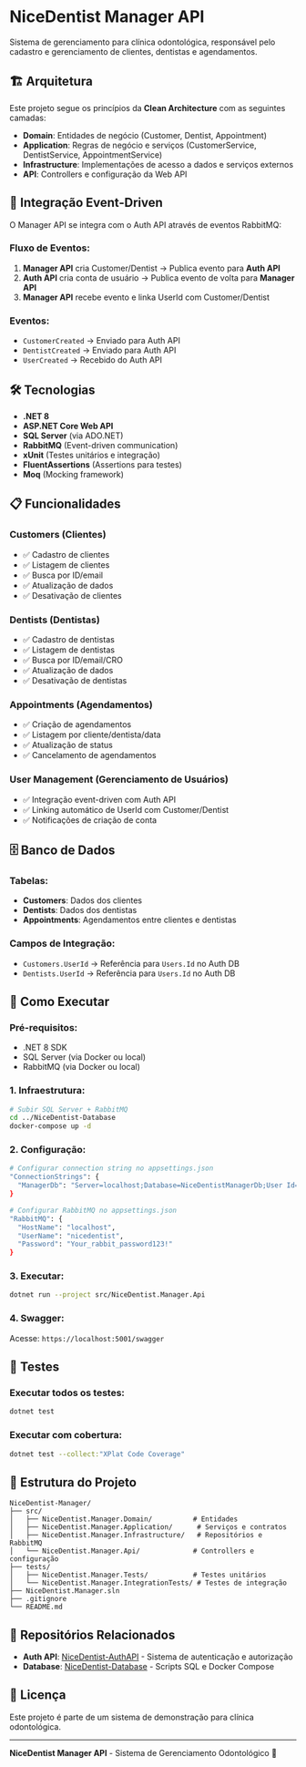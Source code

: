 # NiceDentist Manager API

Sistema de gerenciamento para clínica odontológica, responsável pelo cadastro e gerenciamento de clientes, dentistas e agendamentos.

## 🏗️ Arquitetura

Este projeto segue os princípios da **Clean Architecture** com as seguintes camadas:

- **Domain**: Entidades de negócio (Customer, Dentist, Appointment)
- **Application**: Regras de negócio e serviços (CustomerService, DentistService, AppointmentService)
- **Infrastructure**: Implementações de acesso a dados e serviços externos
- **API**: Controllers e configuração da Web API

## 🔄 Integração Event-Driven

O Manager API se integra com o Auth API através de eventos RabbitMQ:

### Fluxo de Eventos:
1. **Manager API** cria Customer/Dentist → Publica evento para **Auth API**
2. **Auth API** cria conta de usuário → Publica evento de volta para **Manager API**
3. **Manager API** recebe evento e linka UserId com Customer/Dentist

### Eventos:
- `CustomerCreated` → Enviado para Auth API
- `DentistCreated` → Enviado para Auth API  
- `UserCreated` → Recebido do Auth API

## 🛠️ Tecnologias

- **.NET 8**
- **ASP.NET Core Web API**
- **SQL Server** (via ADO.NET)
- **RabbitMQ** (Event-driven communication)
- **xUnit** (Testes unitários e integração)
- **FluentAssertions** (Assertions para testes)
- **Moq** (Mocking framework)

## 📋 Funcionalidades

### Customers (Clientes)
- ✅ Cadastro de clientes
- ✅ Listagem de clientes
- ✅ Busca por ID/email
- ✅ Atualização de dados
- ✅ Desativação de clientes

### Dentists (Dentistas)
- ✅ Cadastro de dentistas
- ✅ Listagem de dentistas
- ✅ Busca por ID/email/CRO
- ✅ Atualização de dados
- ✅ Desativação de dentistas

### Appointments (Agendamentos)
- ✅ Criação de agendamentos
- ✅ Listagem por cliente/dentista/data
- ✅ Atualização de status
- ✅ Cancelamento de agendamentos

### User Management (Gerenciamento de Usuários)
- ✅ Integração event-driven com Auth API
- ✅ Linking automático de UserId com Customer/Dentist
- ✅ Notificações de criação de conta

## 🗄️ Banco de Dados

### Tabelas:
- **Customers**: Dados dos clientes
- **Dentists**: Dados dos dentistas  
- **Appointments**: Agendamentos entre clientes e dentistas

### Campos de Integração:
- `Customers.UserId` → Referência para `Users.Id` no Auth DB
- `Dentists.UserId` → Referência para `Users.Id` no Auth DB

## 🚀 Como Executar

### Pré-requisitos:
- .NET 8 SDK
- SQL Server (via Docker ou local)
- RabbitMQ (via Docker ou local)

### 1. Infraestrutura:
```bash
# Subir SQL Server + RabbitMQ
cd ../NiceDentist-Database
docker-compose up -d
```

### 2. Configuração:
```bash
# Configurar connection string no appsettings.json
"ConnectionStrings": {
  "ManagerDb": "Server=localhost;Database=NiceDentistManagerDb;User Id=sa;Password=Your_strong_password123!;TrustServerCertificate=True;"
}

# Configurar RabbitMQ no appsettings.json
"RabbitMQ": {
  "HostName": "localhost",
  "UserName": "nicedentist",
  "Password": "Your_rabbit_password123!"
}
```

### 3. Executar:
```bash
dotnet run --project src/NiceDentist.Manager.Api
```

### 4. Swagger:
Acesse: `https://localhost:5001/swagger`

## 🧪 Testes

### Executar todos os testes:
```bash
dotnet test
```

### Executar com cobertura:
```bash
dotnet test --collect:"XPlat Code Coverage"
```

## 📁 Estrutura do Projeto

```
NiceDentist-Manager/
├── src/
│   ├── NiceDentist.Manager.Domain/          # Entidades
│   ├── NiceDentist.Manager.Application/      # Serviços e contratos
│   ├── NiceDentist.Manager.Infrastructure/   # Repositórios e RabbitMQ
│   └── NiceDentist.Manager.Api/             # Controllers e configuração
├── tests/
│   ├── NiceDentist.Manager.Tests/           # Testes unitários
│   └── NiceDentist.Manager.IntegrationTests/ # Testes de integração
├── NiceDentist.Manager.sln
├── .gitignore
└── README.md
```

## 🔗 Repositórios Relacionados

- **Auth API**: [NiceDentist-AuthAPI](../NiceDentist-AuthAPI) - Sistema de autenticação e autorização
- **Database**: [NiceDentist-Database](../NiceDentist-Database) - Scripts SQL e Docker Compose

## 📝 Licença

Este projeto é parte de um sistema de demonstração para clínica odontológica.

---

**NiceDentist Manager API** - Sistema de Gerenciamento Odontológico 🦷
